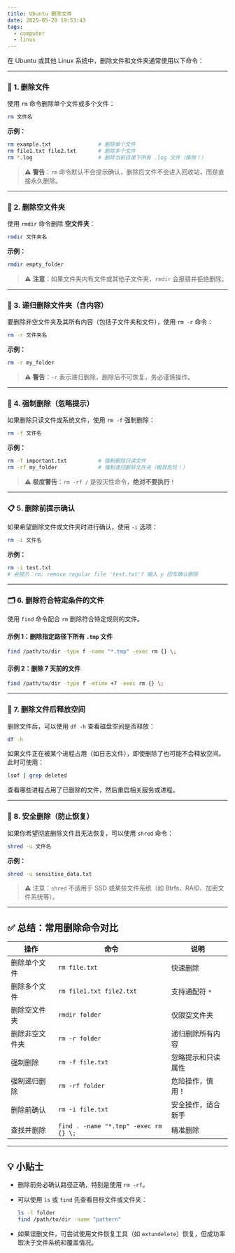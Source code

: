 ```yaml
---
title: Ubuntu 删除文件
date: 2025-05-20 19:53:43
tags:
  - computer
  - linux
---
```


在 Ubuntu 或其他 Linux 系统中，删除文件和文件夹通常使用以下命令：

---

### 📁 1. **删除文件**
使用 `rm` 命令删除单个文件或多个文件：
```bash
rm 文件名
```
**示例：**
```bash
rm example.txt               # 删除单个文件
rm file1.txt file2.txt       # 删除多个文件
rm *.log                     # 删除当前目录下所有 .log 文件（慎用！）
```

> ⚠️ **警告**：`rm` 命令默认不会提示确认，删除后文件不会进入回收站，而是直接永久删除。

---

### 📁 2. **删除空文件夹**
使用 `rmdir` 命令删除 **空文件夹**：
```bash
rmdir 文件夹名
```
**示例：**
```bash
rmdir empty_folder
```

> ⚠️ **注意**：如果文件夹内有文件或其他子文件夹，`rmdir` 会报错并拒绝删除。

---

### 📁 3. **递归删除文件夹（含内容）**
要删除非空文件夹及其所有内容（包括子文件夹和文件），使用 `rm -r` 命令：
```bash
rm -r 文件夹名
```
**示例：**
```bash
rm -r my_folder
```

> ⚠️ **警告**：`-r` 表示递归删除，删除后不可恢复，务必谨慎操作。

---

### 🔐 4. **强制删除（忽略提示）**
如果删除只读文件或系统文件，使用 `rm -f` 强制删除：
```bash
rm -f 文件名
```
**示例：**
```bash
rm -f important.txt          # 强制删除只读文件
rm -rf my_folder             # 强制递归删除文件夹（极其危险！）
```

> ⚠️ **极度警告**：`rm -rf /` 是毁灭性命令，**绝对不要执行**！

---

### 📋 5. **删除前提示确认**
如果希望删除文件或文件夹时进行确认，使用 `-i` 选项：
```bash
rm -i 文件名
```
**示例：**
```bash
rm -i test.txt
# 会提示：rm: remove regular file 'test.txt'? 输入 y 回车确认删除
```

---

### 🗂️ 6. **删除符合特定条件的文件**
使用 `find` 命令配合 `rm` 删除符合特定规则的文件。

#### 示例 1：删除指定路径下所有 `.tmp` 文件
```bash
find /path/to/dir -type f -name "*.tmp" -exec rm {} \;
```

#### 示例 2：删除 7 天前的文件
```bash
find /path/to/dir -type f -mtime +7 -exec rm {} \;
```

---

### 🧹 7. **删除文件后释放空间**
删除文件后，可以使用 `df -h` 查看磁盘空间是否释放：
```bash
df -h
```

如果文件正在被某个进程占用（如日志文件），即使删除了也可能不会释放空间。此时可使用：
```bash
lsof | grep deleted
```
查看哪些进程占用了已删除的文件，然后重启相关服务或进程。

---

### 🧺 8. **安全删除（防止恢复）**
如果你希望彻底删除文件且无法恢复，可以使用 `shred` 命令：
```bash
shred -u 文件名
```
**示例：**
```bash
shred -u sensitive_data.txt
```

> ⚠️ 注意：`shred` 不适用于 SSD 或某些文件系统（如 Btrfs、RAID、加密文件系统等）。

---

## ✅ 总结：常用删除命令对比

| 操作           | 命令                                  | 说明               |
| -------------- | ------------------------------------- | ------------------ |
| 删除单个文件   | `rm file.txt`                         | 快速删除           |
| 删除多个文件   | `rm file1.txt file2.txt`              | 支持通配符 `*`     |
| 删除空文件夹   | `rmdir folder`                        | 仅限空文件夹       |
| 删除非空文件夹 | `rm -r folder`                        | 递归删除所有内容   |
| 强制删除       | `rm -f file.txt`                      | 忽略提示和只读属性 |
| 强制递归删除   | `rm -rf folder`                       | 危险操作，慎用！   |
| 删除前确认     | `rm -i file.txt`                      | 安全操作，适合新手 |
| 查找并删除     | `find . -name "*.tmp" -exec rm {} \;` | 精准删除           |

---

## 💡 小贴士

- 删除前务必确认路径正确，特别是使用 `rm -rf`。

- 可以使用 `ls` 或 `find` 先查看目标文件或文件夹：
  ```bash
  ls -l folder
  find /path/to/dir -name "pattern"
  ```
  
- 如果误删文件，可尝试使用文件恢复工具（如 `extundelete`）恢复，但成功率取决于文件系统和覆盖情况。
